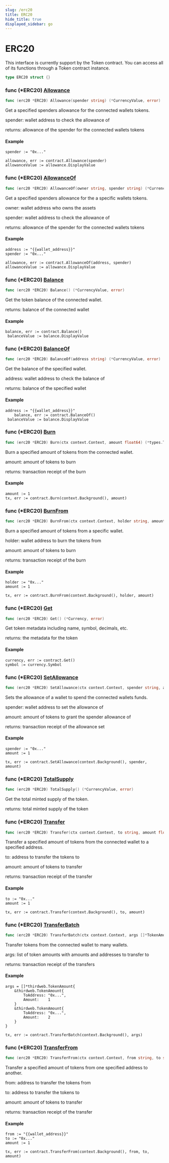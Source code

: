 ```yaml
---
slug: /erc20
title: ERC20
hide_title: true
displayed_sidebar: go
---
```


# ERC20

This interface is currently support by the Token contract\. You can access all of its functions through a Token contract instance\.

```go
type ERC20 struct {}
```

### func \(\*ERC20\) [Allowance](<https://github.com/thirdweb-dev/go-sdk/blob/main/thirdweb/erc20.go#L104>)

```go
func (erc20 *ERC20) Allowance(spender string) (*CurrencyValue, error)
```

Get a specified spenders allowance for the connected wallets tokens\.

spender: wallet address to check the allowance of

returns: allowance of the spender for the connected wallets tokens

#### Example

```
spender := "0x..."

allowance, err := contract.Allowance(spender)
allowanceValue := allowance.DisplayValue
```

### func \(\*ERC20\) [AllowanceOf](<https://github.com/thirdweb-dev/go-sdk/blob/main/thirdweb/erc20.go#L123>)

```go
func (erc20 *ERC20) AllowanceOf(owner string, spender string) (*CurrencyValue, error)
```

Get a specified spenders allowance for the a specific wallets tokens\.

owner: wallet address who owns the assets

spender: wallet address to check the allowance of

returns: allowance of the spender for the connected wallets tokens

#### Example

```
address := "{{wallet_address}}"
spender := "0x..."

allowance, err := contract.AllowanceOf(address, spender)
allowanceValue := allowance.DisplayValue
```

### func \(\*ERC20\) [Balance](<https://github.com/thirdweb-dev/go-sdk/blob/main/thirdweb/erc20.go#L56>)

```go
func (erc20 *ERC20) Balance() (*CurrencyValue, error)
```

Get the token balance of the connected wallet\.

returns: balance of the connected wallet

#### Example

```
balance, err := contract.Balance()
 balanceValue := balance.DisplayValue
```

### func \(\*ERC20\) [BalanceOf](<https://github.com/thirdweb-dev/go-sdk/blob/main/thirdweb/erc20.go#L71>)

```go
func (erc20 *ERC20) BalanceOf(address string) (*CurrencyValue, error)
```

Get the balance of the specified wallet\.

address: wallet address to check the balance of

returns: balance of the specified wallet

#### Example

```
address := "{{wallet_address}}"
	balance, err := contract.BalanceOf()
 balanceValue := balance.DisplayValue
```

### func \(\*ERC20\) [Burn](<https://github.com/thirdweb-dev/go-sdk/blob/main/thirdweb/erc20.go#L294>)

```go
func (erc20 *ERC20) Burn(ctx context.Context, amount float64) (*types.Transaction, error)
```

Burn a specified amount of tokens from the connected wallet\.

amount: amount of tokens to burn

returns: transaction receipt of the burn

#### Example

```
amount := 1
tx, err := contract.Burn(context.Background(), amount)
```

### func \(\*ERC20\) [BurnFrom](<https://github.com/thirdweb-dev/go-sdk/blob/main/thirdweb/erc20.go#L326>)

```go
func (erc20 *ERC20) BurnFrom(ctx context.Context, holder string, amount float64) (*types.Transaction, error)
```

Burn a specified amount of tokens from a specific wallet\.

holder: wallet address to burn the tokens from

amount: amount of tokens to burn

returns: transaction receipt of the burn

#### Example

```
holder := "0x..."
amount := 1

tx, err := contract.BurnFrom(context.Background(), holder, amount)
```

### func \(\*ERC20\) [Get](<https://github.com/thirdweb-dev/go-sdk/blob/main/thirdweb/erc20.go#L44>)

```go
func (erc20 *ERC20) Get() (*Currency, error)
```

Get token metadata including name, symbol, decimals, etc\.

returns: the metadata for the token

#### Example

```
currency, err := contract.Get()
symbol := currency.Symbol
```

### func \(\*ERC20\) [SetAllowance](<https://github.com/thirdweb-dev/go-sdk/blob/main/thirdweb/erc20.go#L213>)

```go
func (erc20 *ERC20) SetAllowance(ctx context.Context, spender string, amount float64) (*types.Transaction, error)
```

Sets the allowance of a wallet to spend the connected wallets funds\.

spender: wallet address to set the allowance of

amount: amount of tokens to grant the spender allowance of

returns: transaction receipt of the allowance set

#### Example

```
spender := "0x..."
amount := 1

tx, err := contract.SetAllowance(context.Background(), spender, amount)
```

### func \(\*ERC20\) [TotalSupply](<https://github.com/thirdweb-dev/go-sdk/blob/main/thirdweb/erc20.go#L83>)

```go
func (erc20 *ERC20) TotalSupply() (*CurrencyValue, error)
```

Get the total minted supply of the token\.

returns: total minted supply of the token

### func \(\*ERC20\) [Transfer](<https://github.com/thirdweb-dev/go-sdk/blob/main/thirdweb/erc20.go#L146>)

```go
func (erc20 *ERC20) Transfer(ctx context.Context, to string, amount float64) (*types.Transaction, error)
```

Transfer a specified amount of tokens from the connected wallet to a specified address\.

to: address to transfer the tokens to

amount: amount of tokens to transfer

returns: transaction receipt of the transfer

#### Example

```
to := "0x..."
amount := 1

tx, err := contract.Transfer(context.Background(), to, amount)
```

### func \(\*ERC20\) [TransferBatch](<https://github.com/thirdweb-dev/go-sdk/blob/main/thirdweb/erc20.go#L251>)

```go
func (erc20 *ERC20) TransferBatch(ctx context.Context, args []*TokenAmount) (*types.Transaction, error)
```

Transfer tokens from the connected wallet to many wallets\.

args: list of token amounts with amounts and addresses to transfer to

returns: transaction receipt of the transfers

#### Example

```
args = []*thirdweb.TokenAmount{
	&thirdweb.TokenAmount{
		ToAddress: "0x...",
		Amount:    1
	}
	&thirdweb.TokenAmount{
		ToAddress: "0x...",
		Amount:    2
	}
}

tx, err := contract.TransferBatch(context.Background(), args)
```

### func \(\*ERC20\) [TransferFrom](<https://github.com/thirdweb-dev/go-sdk/blob/main/thirdweb/erc20.go#L181>)

```go
func (erc20 *ERC20) TransferFrom(ctx context.Context, from string, to string, amount float64) (*types.Transaction, error)
```

Transfer a specified amount of tokens from one specified address to another\.

from: address to transfer the tokens from

to: address to transfer the tokens to

amount: amount of tokens to transfer

returns: transaction receipt of the transfer

#### Example

```
from := "{{wallet_address}}"
to := "0x..."
amount := 1

tx, err := contract.TransferFrom(context.Background(), from, to, amount)
```